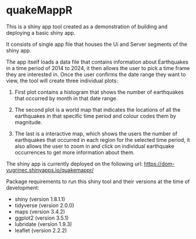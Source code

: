 # quakeMappR

This is a shiny app tool created as a demonstration of building and deploying a basic shiny app.

It consists of single app file that houses the Ui and Server segments of the shiny app.

The app itself loads a data file that contains information about Earthquakes in a time period of 2014 to 2024, it then allows the user to pick a time frame they are interested in. Once the user confirms the date range they want to view, the tool will create three individual plots:

  1. First plot contains a histogram that shows the number of earthquakes that occurred by month in that date range.
  
  2. The second plot is a world map that indicates the locations of all the earthquakes in that specific time period and colour          codes them by magnitude.
  
  3. The last is a interactive map, which shows the users the number of earthquakes that occurred in each region for the selected        time period, it also allows the user to zoom in and click on individual earthquake occurrences to get more information about        them. 
  

The shiny app is currently deployed on the following url: https://dom-vugrinec.shinyapps.io/quakemappr/

Package requirements to run this shiny tool and their versions at the time of development:

- shiny (version 1.8.1.1)
- tidyverse (version 2.0.0)
- maps (version 3.4.2)
- ggplot2 (version 3.5.1)
- lubridate (version 1.9.3)
- leaflet (version 2.2.2)


